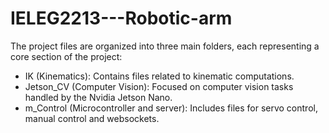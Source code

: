 # IELEG2213---Robotic-arm
The project files are organized into three main folders, each representing a core section of the project:
- IK (Kinematics): Contains files related to kinematic computations.
- Jetson_CV (Computer Vision): Focused on computer vision tasks handled by the Nvidia Jetson Nano.
- m_Control (Microcontroller and server): Includes files for servo control, manual control and websockets.